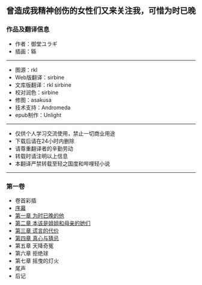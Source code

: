 ## 曾造成我精神创伤的女性们又来关注我，可惜为时已晚

### 作品及翻译信息

* 作者：御堂ユラギ
* 插画：緜

***

* 图源：rkl
* Web版翻译：sirbine
* 文库版翻译：rkl sirbine
* 校对润色：sirbine
* 修图：asakusa
* 技术支持：Andromeda
* epub制作：Unlight

***

* 仅供个人学习交流使用，禁止一切商业用途
* 下载后请在24小时内删除
* 请尊重翻译者的辛勤劳动
* 转载时请注明以上信息
* 本翻译严禁转载至轻之国度和哔哩轻小说

***

### 第一卷

  * 卷首彩插
  * [序幕](vol1/00-prologue.md)
  * [第一章 为时已晚的他](vol1/01.md)
  * [第二章 本该是姐姐和母亲的她们](vol1/02.md)
  * [第三章 谎言的代价](vol1/03.md)
  * [第四章 真心与猜忌](vol1/04.md)
  * 第五章 天降奇冤
  * 第六章 拒绝球
  * 第七章 摇曳的灯火
  * 尾声
  * 后记

    
